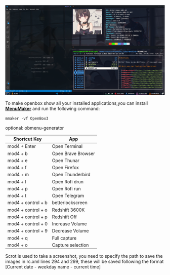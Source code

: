 <img src="https://github.com/Rufi512/dotfiles/blob/main/.config/openbox/openbox.png"/>

To make openbox show all your installed applications,you can install <b>[MenuMaker](http://menumaker.sourceforge.net/)</b> and run the following command:

```
mmaker -vf OpenBox3
```

optional: obmenu-generator

| Shortcut Key | App |
| ------------- | ------------- |
| mod4 + Enter | Open Terminal  |
| mod4 + b  | Open Brave Browser  |
| mod4 + e  | Open Thunar  |
| mod4 + f  | Open Firefox  |
| mod4 + m  | Open Thunderbird  |
| mod4 + l  | Open Rofi drun  |
| mod4 + p  | Open Rofi run  |
| mod4 + t  | Open Telegram  |
| mod4 + control + b  | betterlockscreen  |
| mod4 + control + o  | Redshift 3600K  |
| mod4 + control + p  | Redshift Off  |
| mod4 + control + 0  | Increase Volume  |
| mod4 + control + 9  | Decrease Volume  |
| mod4 + q | Full capture  |
| mod4 + o | Capture selection |

Scrot is used to take a screenshot, you need to specify the path to save the images in rc.xml lines 294 and 299, these will be saved following the format [Current date - weekday name - current time]
